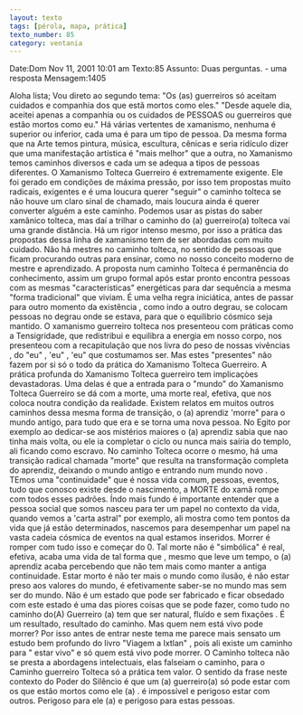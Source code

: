 ```yaml
---
layout: texto
tags: [pérola, mapa, prática]
texto_number: 85
category: ventania
---
```

Date:Dom Nov 11, 2001 10:01 am
Texto:85
Assunto: Duas perguntas. - uma resposta
Mensagem:1405

Aloha lista; 
Vou direto ao segundo tema: 
"Os (as) guerreiros só aceitam cuidados e companhia dos que estã mortos como eles." 
"Desde aquele dia, aceitei apenas a companhia ou 
os cuidados de PESSOAS ou guerreiros que estão mortos como eu." 
Há várias vertentes de xamanismo, nenhuma é superior ou inferior, cada uma é para um tipo de pessoa. 
Da mesma forma que na Arte temos pintura, música, escultura, cênicas e seria ridículo dizer que uma manifestação artística é "mais melhor" que a outra, no Xamanismo temos caminhos diversos e cada um se adequa a tipos de pessoas diferentes. 
O Xamanismo Tolteca Guerreiro é extremamente exigente. 
Ele foi gerado em condições de máxima pressão, por isso tem propostas muito radicais, exigentes e é uma loucura querer "seguir" o caminho tolteca se não houve um claro sinal de chamado, mais loucura ainda é querer converter alguém a este caminho. 
Podemos usar as pistas do saber xamânico tolteca, mas daí a trilhar o caminho do (a) guerreiro(a) tolteca vai uma grande distância. 
Há um rigor intenso mesmo, por isso a prática das propostas dessa linha de xamanismo tem de ser abordadas com muito cuidado. 
Não há mestres no caminho tolteca, no sentido de pessoas que ficam procurando outras para ensinar, como no nosso conceito moderno de mestre e aprendizado. 
A proposta num caminho Tolteca é permanência do conhecimento, assim um grupo formal após estar pronto encontra pessoas com as mesmas "características" energéticas para dar sequência a mesma "forma tradicional" que viviam. 
É uma velha regra iniciática, antes de passar para outro momento da existência , como indo a outro degrau, se colocam pessoas no degrau onde se estava, para que o equilibrio cósmico seja mantido. 
O xamanismo guerreiro tolteca nos presenteou com práticas como a Tensigridade, que redistribui e equilibra a energia em nosso corpo, nos presenteou com a recapitulação que nos livra do peso de nossas vivências , do "eu" , 'eu" , 'eu" que costumamos ser. 
Mas estes "presentes" não fazem por si só o todo da prática do Xamanismo Tolteca Guerreiro. 
A prática profunda do Xamanismo Tolteca guerreiro tem implicaçòes devastadoras. 
Uma delas é que a entrada para o "mundo" do Xamanismo Tolteca Guerreiro se dá com a morte, uma morte real, efetiva, que nos coloca noutra condição da realidade. 
Existem relatos em muitos outros caminhos dessa mesma forma de transição, o (a) aprendiz 'morre" para o mundo antigo, para tudo que era e se torna uma nova pessoa. 
No Egito por exemplo ao dedicar-se aos mistérios maiores o (a) aprendiz sabia que nao tinha mais volta, ou ele ia completar o ciclo ou nunca mais saíria do templo, ali ficando como escravo. 
No caminho Tolteca ocorre o mesmo, há uma transição radical chamada "morte" que resulta na transformação completa do aprendiz, deixando o mundo antigo e entrando num mundo novo . 
TEmos uma "continuidade" que é nossa vida comum, pessoas, eventos, tudo que conosco existe desde o nascimento, a MORTE do xamã rompe com todos esses padrões. 
Índo mais fundo é importante entender que a pessoa social que somos nasceu para ter um papel no contexto da vida, quando vemos a 'carta astral" por exemplo, ali mostra como tem pontos da vida que já estão determinados, nascemos para desempenhar um papel na vasta cadeia cósmica de eventos na qual estamos inseridos. 
Morrer é romper com tudo isso e começar do 0. 
Tal morte não é "simbólica" é real, efetiva, acaba uma vida de tal forma que , mesmo que leve um tempo, o (a) aprendiz acaba percebendo que não tem mais como manter a antiga continuidade. 
Estar morto é não ter mais o mundo como ilusão, é não estar preso aos valores do mundo, é efetivamente saber-se no mundo mas sem ser do mundo. 
Não é um estado que pode ser fabricado e ficar obsedado com este estado é uma das piores coisas que se pode fazer, como tudo no caminho do(A) Guerreiro (a) tem que ser natural, fluído e sem fixações . 
É um resultado, resultado do caminho. 
Mas quem nem está vivo pode morrer? 
Por isso antes de entrar neste tema me parece mais sensato um estudo bem profundo do livro "Viagem a Ixtlan" , pois ali existe um caminho para " estar vivo" e só quem está vivo pode morrer. 
O Caminho tolteca não se presta a abordagens intelectuais, elas falseiam o caminho, para o Caminho guerreiro Tolteca só a prática tem valor. 
O sentido da frase neste contexto do Poder do Silêncio é que um (a) guerreiro(a) só pode estar com os que estão mortos como ele (a) . é impossível e perigoso estar com outros. 
Perigoso para ele (a) e perigoso para estas pessoas.